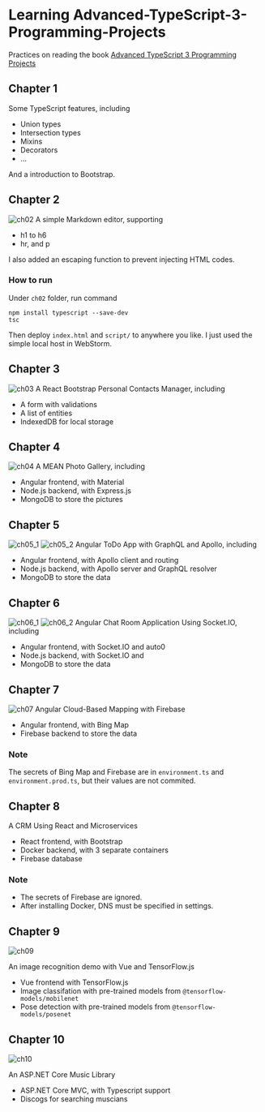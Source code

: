 # Learning Advanced-TypeScript-3-Programming-Projects

Practices on reading the book [Advanced TypeScript 3 Programming Projects](https://www.packtpub.com/application-development/advanced-typescript-3-programming-projects?utm_source=github&utm_medium=repository&utm_campaign=)

## Chapter 1

Some TypeScript features, including

+ Union types
+ Intersection types
+ Mixins
+ Decorators
+ ...

And a introduction to Bootstrap.

## Chapter 2

![ch02](ch02.png)
A simple Markdown editor, supporting

+ h1 to h6
+ hr, and p

I also added an escaping function to prevent injecting HTML codes.

### How to run

Under `ch02` folder, run command

```shell script
npm install typescript --save-dev
tsc
```

Then deploy `index.html` and `script/` to anywhere you like.
I just used the simple local host in WebStorm.

## Chapter 3

![ch03](ch03.png)
A React Bootstrap Personal Contacts Manager, including

+ A form with validations
+ A list of entities
+ IndexedDB for local storage

## Chapter 4

![ch04](ch04.png)
A MEAN Photo Gallery, including

+ Angular frontend, with Material
+ Node.js backend, with Express.js
+ MongoDB to store the pictures

## Chapter 5

![ch05_1](ch05_1.png)
![ch05_2](ch05_2.png)
Angular ToDo App with GraphQL and Apollo, including

+ Angular frontend, with Apollo client and routing
+ Node.js backend, with Apollo server and GraphQL resolver
+ MongoDB to store the data

## Chapter 6

![ch06_1](ch06_1.png)
![ch06_2](ch06_2.png)
Angular Chat Room Application Using Socket.IO, including

+ Angular frontend, with Socket.IO and auto0
+ Node.js backend, with Socket.IO and
+ MongoDB to store the data

## Chapter 7

![ch07](ch07.png)
Angular Cloud-Based Mapping with Firebase

+ Angular frontend, with Bing Map
+ Firebase backend to store the data

### Note

The secrets of Bing Map and Firebase are in `environment.ts` and `environment.prod.ts`, but their values are not commited.

## Chapter 8

A CRM Using React and Microservices

+ React frontend, with Bootstrap
+ Docker backend, with 3 separate containers
+ Firebase database

### Note

+ The secrets of Firebase are ignored.
+ After installing Docker, DNS must be specified in settings.

## Chapter 9

![ch09](ch09.png)

An image recognition demo with Vue and TensorFlow.js

+ Vue frontend with TensorFlow.js
+ Image classifation with pre-trained models from `@tensorflow-models/mobilenet`
+ Pose detection with pre-trained models from `@tensorflow-models/posenet`

## Chapter 10

![ch10](ch10.png)

An ASP.NET Core Music Library

+ ASP.NET Core MVC, with Typescript support
+ Discogs for searching muscians
